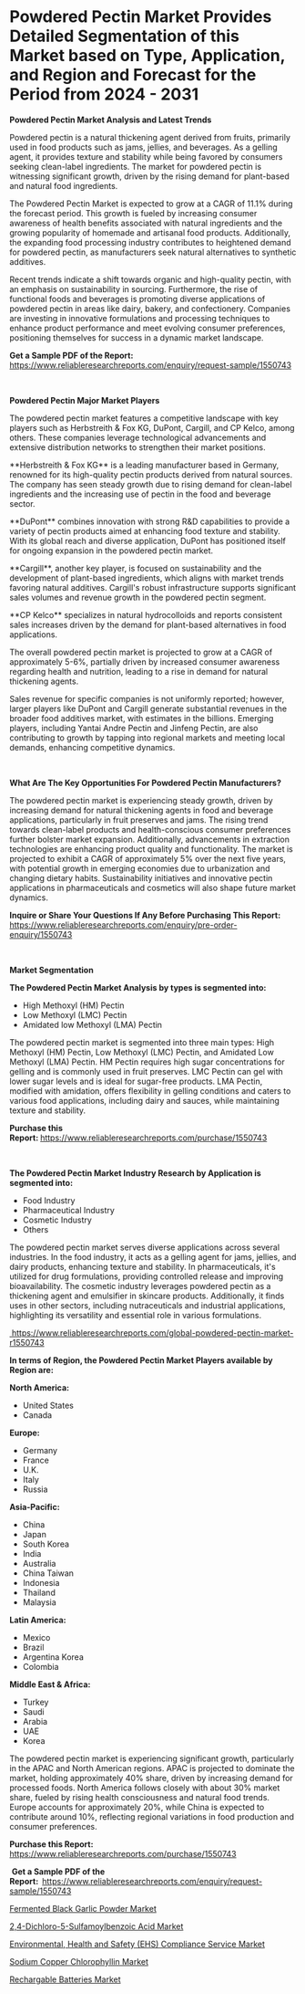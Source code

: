 <p><h1>Powdered Pectin Market Provides Detailed Segmentation of this Market based on Type, Application, and Region and Forecast for the Period from 2024 - 2031</h1></p><p><strong>Powdered Pectin Market Analysis and Latest Trends</strong></p>
<p><p>Powdered pectin is a natural thickening agent derived from fruits, primarily used in food products such as jams, jellies, and beverages. As a gelling agent, it provides texture and stability while being favored by consumers seeking clean-label ingredients. The market for powdered pectin is witnessing significant growth, driven by the rising demand for plant-based and natural food ingredients.</p><p>The Powdered Pectin Market is expected to grow at a CAGR of 11.1% during the forecast period. This growth is fueled by increasing consumer awareness of health benefits associated with natural ingredients and the growing popularity of homemade and artisanal food products. Additionally, the expanding food processing industry contributes to heightened demand for powdered pectin, as manufacturers seek natural alternatives to synthetic additives.</p><p>Recent trends indicate a shift towards organic and high-quality pectin, with an emphasis on sustainability in sourcing. Furthermore, the rise of functional foods and beverages is promoting diverse applications of powdered pectin in areas like dairy, bakery, and confectionery. Companies are investing in innovative formulations and processing techniques to enhance product performance and meet evolving consumer preferences, positioning themselves for success in a dynamic market landscape.</p></p>
<p><strong>Get a Sample PDF of the Report:&nbsp;</strong> <a href="https://www.reliableresearchreports.com/enquiry/request-sample/1550743">https://www.reliableresearchreports.com/enquiry/request-sample/1550743</a></p>
<p>&nbsp;</p>
<p><strong>Powdered Pectin Major Market Players</strong></p>
<p><p>The powdered pectin market features a competitive landscape with key players such as Herbstreith & Fox KG, DuPont, Cargill, and CP Kelco, among others. These companies leverage technological advancements and extensive distribution networks to strengthen their market positions.</p><p>**Herbstreith & Fox KG** is a leading manufacturer based in Germany, renowned for its high-quality pectin products derived from natural sources. The company has seen steady growth due to rising demand for clean-label ingredients and the increasing use of pectin in the food and beverage sector. </p><p>**DuPont** combines innovation with strong R&D capabilities to provide a variety of pectin products aimed at enhancing food texture and stability. With its global reach and diverse application, DuPont has positioned itself for ongoing expansion in the powdered pectin market.</p><p>**Cargill**, another key player, is focused on sustainability and the development of plant-based ingredients, which aligns with market trends favoring natural additives. Cargill's robust infrastructure supports significant sales volumes and revenue growth in the powdered pectin segment.</p><p>**CP Kelco** specializes in natural hydrocolloids and reports consistent sales increases driven by the demand for plant-based alternatives in food applications. </p><p>The overall powdered pectin market is projected to grow at a CAGR of approximately 5-6%, partially driven by increased consumer awareness regarding health and nutrition, leading to a rise in demand for natural thickening agents. </p><p>Sales revenue for specific companies is not uniformly reported; however, larger players like DuPont and Cargill generate substantial revenues in the broader food additives market, with estimates in the billions. Emerging players, including Yantai Andre Pectin and Jinfeng Pectin, are also contributing to growth by tapping into regional markets and meeting local demands, enhancing competitive dynamics.</p></p>
<p>&nbsp;</p>
<p><strong>What Are The Key Opportunities For Powdered Pectin Manufacturers?</strong></p>
<p><p>The powdered pectin market is experiencing steady growth, driven by increasing demand for natural thickening agents in food and beverage applications, particularly in fruit preserves and jams. The rising trend towards clean-label products and health-conscious consumer preferences further bolster market expansion. Additionally, advancements in extraction technologies are enhancing product quality and functionality. The market is projected to exhibit a CAGR of approximately 5% over the next five years, with potential growth in emerging economies due to urbanization and changing dietary habits. Sustainability initiatives and innovative pectin applications in pharmaceuticals and cosmetics will also shape future market dynamics.</p></p>
<p><strong>Inquire or Share Your Questions If Any Before Purchasing This Report:</strong> <a href="https://www.reliableresearchreports.com/enquiry/pre-order-enquiry/1550743">https://www.reliableresearchreports.com/enquiry/pre-order-enquiry/1550743</a></p>
<p>&nbsp;</p>
<p><strong>Market Segmentation</strong></p>
<p><strong>The Powdered Pectin Market Analysis by types is segmented into:</strong></p>
<p><ul><li>High Methoxyl (HM) Pectin</li><li>Low Methoxyl (LMC) Pectin</li><li>Amidated low Methoxyl (LMA) Pectin</li></ul></p>
<p><p>The powdered pectin market is segmented into three main types: High Methoxyl (HM) Pectin, Low Methoxyl (LMC) Pectin, and Amidated Low Methoxyl (LMA) Pectin. HM Pectin requires high sugar concentrations for gelling and is commonly used in fruit preserves. LMC Pectin can gel with lower sugar levels and is ideal for sugar-free products. LMA Pectin, modified with amidation, offers flexibility in gelling conditions and caters to various food applications, including dairy and sauces, while maintaining texture and stability.</p></p>
<p><strong>Purchase this Report:&nbsp;</strong><a href="https://www.reliableresearchreports.com/purchase/1550743">https://www.reliableresearchreports.com/purchase/1550743</a></p>
<p>&nbsp;</p>
<p><strong>The Powdered Pectin Market Industry Research by Application is segmented into:</strong></p>
<p><ul><li>Food Industry</li><li>Pharmaceutical Industry</li><li>Cosmetic Industry</li><li>Others</li></ul></p>
<p><p>The powdered pectin market serves diverse applications across several industries. In the food industry, it acts as a gelling agent for jams, jellies, and dairy products, enhancing texture and stability. In pharmaceuticals, it's utilized for drug formulations, providing controlled release and improving bioavailability. The cosmetic industry leverages powdered pectin as a thickening agent and emulsifier in skincare products. Additionally, it finds uses in other sectors, including nutraceuticals and industrial applications, highlighting its versatility and essential role in various formulations.</p></p>
<p><a href="https://www.reliableresearchreports.com/global-powdered-pectin-market-r1550743">&nbsp;https://www.reliableresearchreports.com/global-powdered-pectin-market-r1550743</a></p>
<p><strong>In terms of Region, the Powdered Pectin Market Players available by Region are:</strong></p>
<p>
    <p> <strong> North America: </strong>
        <ul>
            <li>United States</li>
            <li>Canada</li>
        </ul>
        </p> 
    <p> <strong> Europe: </strong>
        <ul>
            <li>Germany</li>
            <li>France</li>
            <li>U.K.</li>
            <li>Italy</li>
            <li>Russia</li>
        </ul>
        </p> 
    <p> <strong> Asia-Pacific: </strong>
        <ul>
            <li>China</li>
            <li>Japan</li>
            <li>South Korea</li>
            <li>India</li>
            <li>Australia</li>
            <li>China Taiwan</li>
            <li>Indonesia</li>
            <li>Thailand</li>
            <li>Malaysia</li>
        </ul>
        </p> 
    <p> <strong> Latin America: </strong>
        <ul>
            <li>Mexico</li>
            <li>Brazil</li>
            <li>Argentina Korea</li>
            <li>Colombia</li>
        </ul>
        </p> 
    <p> <strong> Middle East & Africa: </strong>
        <ul>
            <li>Turkey</li>
            <li>Saudi</li>
            <li>Arabia</li>
            <li>UAE</li>
            <li>Korea</li>
        </ul>
    </p>
    </p>
<p><p>The powdered pectin market is experiencing significant growth, particularly in the APAC and North American regions. APAC is projected to dominate the market, holding approximately 40% share, driven by increasing demand for processed foods. North America follows closely with about 30% market share, fueled by rising health consciousness and natural food trends. Europe accounts for approximately 20%, while China is expected to contribute around 10%, reflecting regional variations in food production and consumer preferences.</p></p>
<p><strong>Purchase this Report: </strong><a href="https://www.reliableresearchreports.com/purchase/1550743">https://www.reliableresearchreports.com/purchase/1550743</a></p>
<p>&nbsp;<strong>Get a Sample PDF of the Report:&nbsp;&nbsp;</strong><a href="https://www.reliableresearchreports.com/enquiry/request-sample/1550743">https://www.reliableresearchreports.com/enquiry/request-sample/1550743</a></p>
<p><strong></strong></p>
<p><p><a href="https://www.linkedin.com/pulse/how-fermented-black-garlic-powder-market-changing-from-2024-2031-03khe">Fermented Black Garlic Powder Market</a></p><p><a href="https://github.com/KamrulHadi87/Market-Research-Report-List-1/blob/main/24-dichloro-5-sulfamoylbenzoic-acid-market.md">2,4-Dichloro-5-Sulfamoylbenzoic Acid Market</a></p><p><a href="https://github.com/ChiragRp1/Market-Research-Report-List-6/blob/main/environmental-health-and-safety-ehs-compliance-service-market.md">Environmental, Health and Safety (EHS) Compliance Service Market</a></p><p><a href="https://www.linkedin.com/pulse/global-sodium-copper-chlorophyllin-industry-analysis-share-growth-ynfhe">Sodium Copper Chlorophyllin Market</a></p><p><a href="https://issuu.com/reportprime-2/docs/rechargable-batteries-market-size-2_85803849d0d8a9">Rechargable Batteries Market</a></p></p>